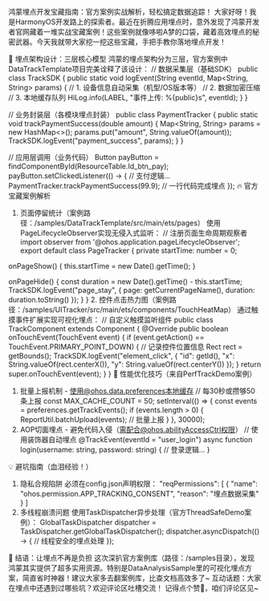 鸿蒙埋点开发宝藏指南：官方案例实战解析，轻松搞定数据追踪！
大家好呀！我是HarmonyOS开发路上的探索者。最近在折腾应用埋点时，意外发现了鸿蒙开发者官网藏着一堆实战宝藏案例！这些案例就像哆啦A梦的口袋，藏着高效埋点的秘密武器。今天我就带大家挖一挖这些宝藏，手把手教你落地埋点开发！

🌟 埋点架构设计：三层核心模型
鸿蒙的埋点架构分为三层，官方案例中DataTrackTemplate项目完美诠释了该设计：
// 数据采集层（基础SDK）
public class TrackSDK {
    public static void logEvent(String eventId, Map<String, String> params) {
        // 1. 设备信息自动采集（机型/OS版本等）
        // 2. 数据加密压缩
        // 3. 本地缓存队列
        HiLog.info(LABEL, "事件上传: %{public}s", eventId);
    }
}

// 业务封装层（各模块埋点封装）
public class PaymentTracker {
    public static void trackPaymentSuccess(double amount) {
        Map<String, String> params = new HashMap<>();
        params.put("amount", String.valueOf(amount));
        TrackSDK.logEvent("payment_success", params);
    }
}

// 应用层调用（业务代码）
Button payButton = findComponentById(ResourceTable.Id_btn_pay);
payButton.setClickedListener(() -> {
    // 支付逻辑...
    PaymentTracker.trackPaymentSuccess(99.9); // 一行代码完成埋点
});
🔥 官方宝藏案例解析
1. 页面停留统计（案例路径：/samples/DataTrackTemplate/src/main/ets/pages）
使用PageLifecycleObserver实现无侵入式监听：
// 注册页面生命周期观察者
import observer from '@ohos.application.pageLifecycleObserver';
export default class PageTracker {
  private startTime: number = 0;
  
  onPageShow() {
    this.startTime = new Date().getTime();
  }
  
  onPageHide() {
    const duration = new Date().getTime() - this.startTime;
    TrackSDK.logEvent("page_stay", { 
      page: getCurrentPageName(),
      duration: duration.toString() 
    });
  }
}
2. 控件点击热力图（案例路径：/samples/UITracker/src/main/ets/components/TouchHeatMap）
通过触摸事件扩展实现可视化埋点：
// 自定义触摸监听组件
public class TrackComponent extends Component {
  @Override
  public boolean onTouchEvent(TouchEvent event) {
    if (event.getAction() == TouchEvent.PRIMARY_POINT_DOWN) {
      // 记录控件位置信息
      Rect rect = getBounds();
      TrackSDK.logEvent("element_click", {
        "id": getId(),
        "x": String.valueOf(rect.centerX()),
        "y": String.valueOf(rect.centerY())
      });
    }
    return super.onTouchEvent(event);
  }
}
🚀 性能优化技巧（来自PerfTrackDemo案例）
1. 批量上报机制 - 使用@ohos.data.preferences本地缓存
// 每30秒或攒够50条上报
const MAX_CACHE_COUNT = 50;
setInterval(() => {
  const events = preferences.getTrackEvents();
  if (events.length > 0) {
    ReportUtil.batchUpload(events); // 批量上报
  }
}, 30000);
2. AOP切面埋点 - 避免代码入侵（需配合@ohos.abilityAccessCtrl权限）
// 使用装饰器自动埋点
@TrackEvent(eventId = "user_login")
async function login(username: string, password: string) {
  // 登录逻辑...
}

💡 避坑指南（血泪经验！）
1. 隐私合规陷阱
必须在config.json声明权限：
"reqPermissions": [
  {
    "name": "ohos.permission.APP_TRACKING_CONSENT",
    "reason": "埋点数据采集"
  }
]
2. 多线程崩溃问题
使用TaskDispatcher异步处理（官方ThreadSafeDemo案例）：
GlobalTaskDispatcher dispatcher = TaskDispatcher.getGlobalTaskDispatcher();
dispatcher.asyncDispatch(() -> {
  // 线程安全的埋点处理
});

🌈 结语：让埋点不再是负担
这次深扒官方案例库（路径：/samples目录），发现鸿蒙其实提供了超多实用资源。特别是DataAnalysisSample里的可视化埋点方案，简直省时神器！建议大家多去翻案例库，比查文档高效多了~
互动话题：大家在埋点中还遇到过哪些坑？欢迎评论区吐槽交流！
记得点个赞🌟，咱们评论区见~
